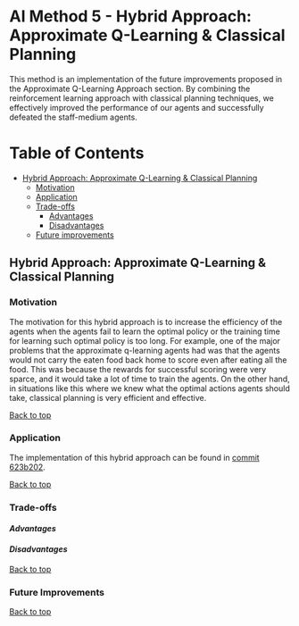# AI Method 5 - Hybrid Approach: Approximate Q-Learning & Classical Planning 

This method is an implementation of the future improvements proposed in the Approximate Q-Learning Approach section. By combining the reinforcement learning approach with classical planning techniques, we effectively improved the performance of our agents and successfully defeated the staff-medium agents.

# Table of Contents
- [Hybrid Approach: Approximate Q-Learning & Classical Planning ](#Hybrid-Approach)
  * [Motivation](#motivation)
  * [Application](#application)
  * [Trade-offs](#trade-offs)     
     - [Advantages](#advantages)
     - [Disadvantages](#disadvantages)
  * [Future improvements](#future-improvements)

## Hybrid Approach: Approximate Q-Learning & Classical Planning 

### Motivation  
The motivation for this hybrid approach is to increase the efficiency of the agents when the agents fail to learn the optimal policy or the training time for learning such optimal policy is too long. For example, one of the major problems that the approximate q-learning agents had was that the agents would not carry the eaten food back home to score even after eating all the food. This was because the rewards for successful scoring were very sparce, and it would take a lot of time to train the agents. On the other hand, in situations like this where we knew what the optimal actions agents should take, classical planning is very efficient and effective.

[Back to top](#table-of-contents)

### Application  
The implementation of this hybrid approach can be found in [commit 623b202](https://github.com/COMP90054-classroom/contest-a-team/commit/623b2029ce2e02ecf1afbc671df5a9609a073c00).

[Back to top](#table-of-contents)

### Trade-offs  
#### *Advantages*  


#### *Disadvantages*


[Back to top](#table-of-contents)

### Future Improvements  


[Back to top](#table-of-contents)
